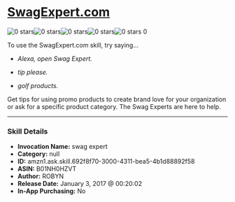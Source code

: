 # [SwagExpert.com](http://alexa.amazon.com/#skills/amzn1.ask.skill.692f8f70-3000-4311-bea5-4b1d88892f58)
![0 stars](../../images/ic_star_border_black_18dp_1x.png)![0 stars](../../images/ic_star_border_black_18dp_1x.png)![0 stars](../../images/ic_star_border_black_18dp_1x.png)![0 stars](../../images/ic_star_border_black_18dp_1x.png)![0 stars](../../images/ic_star_border_black_18dp_1x.png) 0

To use the SwagExpert.com skill, try saying...

* *Alexa, open Swag Expert.*

* *tip please.*

* *golf products.*

Get tips for using promo products to create brand love for your organization or ask for a specific product category. The Swag Experts are here to help.

***

### Skill Details

* **Invocation Name:** swag expert
* **Category:** null
* **ID:** amzn1.ask.skill.692f8f70-3000-4311-bea5-4b1d88892f58
* **ASIN:** B01NH0HZVT
* **Author:** ROBYN
* **Release Date:** January 3, 2017 @ 00:20:02
* **In-App Purchasing:** No
